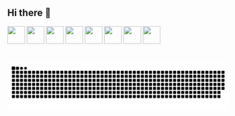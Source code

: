 ## Hi there 👋


<div style="display: inline_block">
  <img height="40" width="40" src="https://cdn.jsdelivr.net/gh/devicons/devicon@latest/icons/php/php-original.svg" />         
  <img height="40" width="40" src="https://cdn.jsdelivr.net/gh/devicons/devicon@latest/icons/cplusplus/cplusplus-original.svg" />          
  <img height="40" width="40" src="https://cdn.jsdelivr.net/gh/devicons/devicon@latest/icons/java/java-original.svg" />
  <img height="40" width="40" src="https://cdn.jsdelivr.net/gh/devicons/devicon@latest/icons/postgresql/postgresql-original.svg" />
  <img height="40" width="40" src="https://cdn.jsdelivr.net/gh/devicons/devicon@latest/icons/mysql/mysql-original.svg" />
  <img height="40" width="40" src="https://cdn.jsdelivr.net/gh/devicons/devicon@latest/icons/css3/css3-original.svg" />
  <img height="40" width="40" src="https://cdn.jsdelivr.net/gh/devicons/devicon@latest/icons/html5/html5-original.svg" />  
  <img height="40" width="40" src="https://cdn.jsdelivr.net/gh/devicons/devicon@latest/icons/javascript/javascript-original.svg" />      
</div>

#

<picture align="center">
  <source media="(prefers-color-scheme: dark)" srcset="https://raw.githubusercontent.com/gabmoleiro/gabmoleiro/output/github-contribution-grid-snake-dark.svg">
  <source media="(prefers-color-scheme: light)" srcset="https://raw.githubusercontent.com/gabmoleiro/gabmoleiro/output/github-contribution-grid-snake.svg">
  <img align="center" alt="github contribution grid snake animation" src="https://raw.githubusercontent.com/gabmoleiro/gabmoleiro/output/github-contribution-grid-snake.svg">
</picture>

